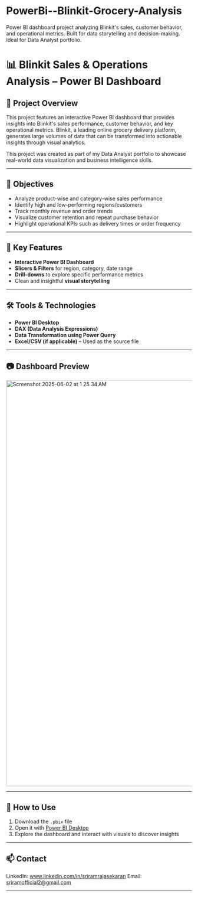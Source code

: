 # PowerBi--Blinkit-Grocery-Analysis
Power BI dashboard project analyzing Blinkit's sales, customer behavior, and operational metrics. Built for data storytelling and decision-making. Ideal for Data Analyst portfolio.


# 📊 Blinkit Sales & Operations Analysis – Power BI Dashboard

## 🚀 Project Overview
This project features an interactive Power BI dashboard that provides insights into Blinkit's sales performance, customer behavior, and key operational metrics. Blinkit, a leading online grocery delivery platform, generates large volumes of data that can be transformed into actionable insights through visual analytics.

This project was created as part of my Data Analyst portfolio to showcase real-world data visualization and business intelligence skills.

---

## 🎯 Objectives
- Analyze product-wise and category-wise sales performance
- Identify high and low-performing regions/customers
- Track monthly revenue and order trends
- Visualize customer retention and repeat purchase behavior
- Highlight operational KPIs such as delivery times or order frequency

---

## 📌 Key Features
- **Interactive Power BI Dashboard**
- **Slicers & Filters** for region, category, date range
- **Drill-downs** to explore specific performance metrics
- Clean and insightful **visual storytelling**

---

## 🛠️ Tools & Technologies
- **Power BI Desktop**
- **DAX (Data Analysis Expressions)**
- **Data Transformation using Power Query**
- **Excel/CSV (if applicable)** – Used as the source file

---

## 📷 Dashboard Preview
<img width="1100" alt="Screenshot 2025-06-02 at 1 25 34 AM" src="https://github.com/user-attachments/assets/f3e5a594-d07e-4c5e-8a3a-d2e093ec5f64" />

---

## 📌 How to Use
1. Download the `.pbix` file
2. Open it with [Power BI Desktop](https://powerbi.microsoft.com/desktop/)
3. Explore the dashboard and interact with visuals to discover insights

---

## 📫 Contact
LinkedIn: www.linkedin.com/in/sriramrajasekaran
Email: sriramofficial2@gmail.com


---


